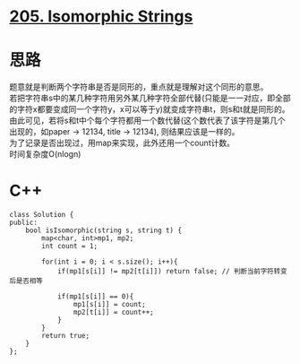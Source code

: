 # [205. Isomorphic Strings](https://leetcode.com/problems/isomorphic-strings/description/)
# 思路
题意就是判断两个字符串是否是同形的，重点就是理解对这个同形的意思。   
若把字符串s中的某几种字符用另外某几种字符全部代替(只能是一一对应，即全部的字符x都要变成同一个字符y，x可以等于y)就变成字符串t，则s和t就是同形的。   
由此可见，若将s和t中个每个字符都用一个数代替(这个数代表了该字符是第几个出现的，如paper -> 12134, title -> 12134), 则结果应该是一样的。  
为了记录是否出现过，用map来实现，此外还用一个count计数。   
时间复杂度O(nlogn)
# C++
```
class Solution {
public:
    bool isIsomorphic(string s, string t) {
        map<char, int>mp1, mp2;
        int count = 1;
            
        for(int i = 0; i < s.size(); i++){
            if(mp1[s[i]] != mp2[t[i]]) return false; // 判断当前字符转变后是否相等 
            
            if(mp1[s[i]] == 0){
                mp1[s[i]] = count;
                mp2[t[i]] = count++;
            }
        }
        return true;   
    }
};
```
